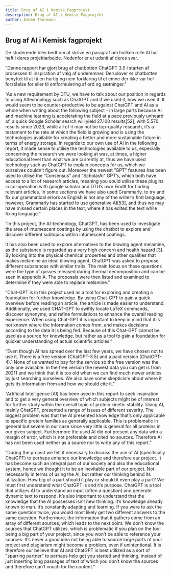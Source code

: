 ```yaml
---
title: Brug af AI i Kemisk Fagprojekt
description: Brug af AI i Kemisk Fagprojekt
author: Esben Thormann
---
```


## Brug af AI i Kemisk fagprojekt

De studerende blev bedt om at skrive en paragraf om hvilken rolle AI har
haft i deres projektarbejde. Nedenfor er et udsnit af deres svar.

”Denne rapport har gjort brug af chatbotten ChatGPT 3.5 i starten af
processen til inspiration af valg af underemner. Derudover er chatbotten
benyttet til at få en hurtig og nem forklaring til et emne der ikke var
hel forståelse for eller til omformulering af ord og sætninger.”

”As a new requirement by DTU, we have to talk about our position in
regards to using AItechnology such as ChatGPT and if we used it, how we
used it. It would seem to be counter-productive to be against ChatGPT
and AI as a whole when writing about the following subject - in large
parts because AI and machine learning is accelerating the field at a
pace previously unheard of, a quick Google Scholar search will yield
27.100 results\[52\], with 5.570 results since 2023, while all of it may
not be top-quality research, it’s a testament to the rate at which the
field is growing and is using the technologies available for creating a
better and more sustainable future in terms of energy storage. In
regards to our own use of AI in the following report, it made sense to
utilise the technologies available to us, especially concerning the
research we were looking at was, at times, a higher educational level
than what we are currently at, thus we have used technology such as
ChatGPT to explain concepts for us, which we ourselves couldn’t figure
out. Moreover the newest ”GPT” features has been used to utilise the
”Consensus” and ”ScholarAI” GPT’s, which both have access to a lot of
research articles, meaning you could utilise these plugins in
co-operation with google scholar and DTU’s own FindIt for finding
relevant articles. In some sections we have also used Grammarly, to try
and fix our grammatical errors as English is not any of the writer’s
first language, however, Grammarly has started to use generative
AI\[53\], and thus we may have missed certain places in the text, where
it has edited the text while fixing language.”

”In this project, the AI-technology, ChatGPT, has been used to
investigate the area of intumescent coatings by using the chatbot to
explore and discover different subtopics within intumescent coatings.

It has also been used to explore alternatives to the blowing agent
melamine, as the substance is regarded as a very high concern and health
hazard \[3\]. By looking into the physical chemical properties and other
qualities that makes melamine an ideal blowing agent, ChatGPT was asked
to propose different substances with similar traits. The main focus on
these questions were the type of gasses released during thermal
decomposition and can be seen in appendix A. The proposals were then
listed and examined to determine if they were able to replace melamine.”

“Chat-GPT is in this project used as a tool for exploring and creating a
foundation for further knowledge. By using Chat-GPT to gain a quick
overview before reading an article, the article is made easier to
understand. Additionally, we used CHAT-GPT to swiftly locate LaTeX
commands, discover synonyms, and refine formulations to enhance the
overall reading experience. When using Chat-GPT it is important to keep
in mind that it is not known where the information comes from, and makes
decisions according to the data it is being fed. Because of this
Chat-GPT cannot be used as a source for knowledge, but rather as a tool
to gain a foundation for quicker understanding of actual scientific
articles.”

“Even though AI has spread over the last few years, we have chosen not
to use it. There is a free version (ChatGPT-3.5) and a paid version
(ChatGPT-4).1 None of us wanted to pay for the service so the free
version was the only one available. In the free version the newest data
you can get is from 20211 and we think that it is too old when we can
find much newer articles by just searching ourselves. We also have some
skepticism about where it gets its information from and how we should
cite it.”

“Artificial Intelligence (AI) has been used in this report to seek
inspiration and to get a very general overview of which subjects might
be of interest for further study within the overall topic of protein
kinetic stability. Using AI, mainly ChatGPT, presented a range of issues
of different severity. The biggest problem was that the AI presented
knowledge that’s only applicable to specific protein families as
generally applicable. This is problematic in general but severe in our
case since very little is general for all proteins in our given subject.
Furthermore the used AI did not present any data with a margin of error,
which is not preferable and cited no sources. Therefore AI has not been
used neither as a source nor to write any of this report.”

“During the project we felt it necessary to discuss the use of AI
(specifically ChatGPT) to perhaps enhance our knowledge and therefore
our project. It has become such an integral part of our society and also
the educational system, hence we thought it to be an inevitable part of
our project. Not necessarily in terms of using the AI, but rather our
thinking behind its utilization. How big of a part should it play or
should it even play a part? We must first understand what ChatGPT is and
it’s purpose. ChatGPT is a tool that utilizes AI to understand an input
(often a question) and generate dynamic text to respond. It’s also
important to understand that the knowledge that the AI possesses isn’t
new thinking. It’s knowledge already known to man. It’s constantly
adapting and learning. If you were to ask the same question twice, you
would most likely get two different answers to the same question.
Furthermore, the information that it gathers come from an array of
different sources, which leads to the next point. We don’t know the
sources that ChatGPT utilizes, which is problematic if you plan on the
tool being a big part of your project, since you won’t be able to
reference your sources. It’s never a good idea not being able to source
large parts of your project and plagiarism might become a problem, even
if unintentional. It is therefore our believe that AI and ChatGPT is
best utilized as a sort of "sparring partner" to perhaps help get you
started and thinking, instead of just inserting long passages of text of
which you don’t know the sources and therefore can’t vouch for the
content.”
